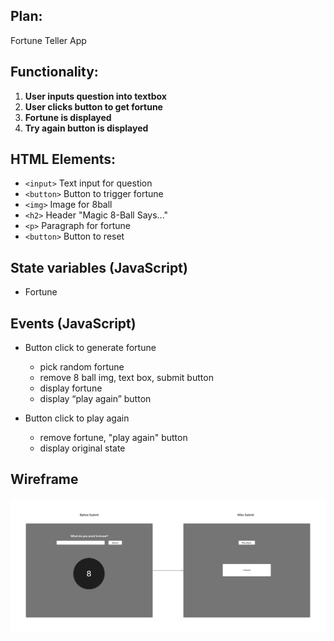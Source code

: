 ## Plan:

Fortune Teller App

## Functionality:

1. **User inputs question into textbox**
1. **User clicks button to get fortune**
1. **Fortune is displayed**
1. **Try again button is displayed**

## HTML Elements:

-   `<input>` Text input for question
-   `<button>` Button to trigger fortune
-   `<img>` Image for 8ball
-   `<h2>` Header "Magic 8-Ball Says..."
-   `<p>` Paragraph for fortune
-   `<button>` Button to reset

## State variables (JavaScript)

-   Fortune

## Events (JavaScript)

-   Button click to generate fortune

    -   pick random fortune
    -   remove 8 ball img, text box, submit button
    -   display fortune
    -   display “play again” button

-   Button click to play again
    -   remove fortune, "play again" button
    -   display original state

## Wireframe

![](./Fortune_Teller_Wireframe.png)
